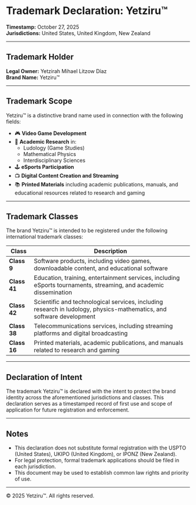 # Trademark Declaration: Yetziru™

**Timestamp:** October 27, 2025  
**Jurisdictions:** United States, United Kingdom, New Zealand

---

## Trademark Holder

**Legal Owner:** Yetzirah Mihael Litzow Díaz  
**Brand Name:** Yetziru™

---

## Trademark Scope

Yetziru™ is a distinctive brand name used in connection with the following fields:

- 🎮 **Video Game Development**
- 🧠 **Academic Research** in:
  - Ludology (Game Studies)
  - Mathematical Physics
  - Interdisciplinary Sciences
- 🕹️ **eSports Participation**
- 📺 **Digital Content Creation and Streaming**
- 📚 **Printed Materials** including academic publications, manuals, and educational resources related to research and gaming

---

## Trademark Classes

The brand Yetziru™ is intended to be registered under the following international trademark classes:

| Class | Description |
|-------|-------------|
| **Class 9** | Software products, including video games, downloadable content, and educational software |
| **Class 41** | Education, training, entertainment services, including eSports tournaments, streaming, and academic dissemination |
| **Class 42** | Scientific and technological services, including research in ludology, physics-mathematics, and software development |
| **Class 38** | Telecommunications services, including streaming platforms and digital broadcasting |
| **Class 16** | Printed materials, academic publications, and manuals related to research and gaming |

---

## Declaration of Intent

The trademark Yetziru™ is declared with the intent to protect the brand identity across the aforementioned jurisdictions and classes. This declaration serves as a timestamped record of first use and scope of application for future registration and enforcement.

---

## Notes

- This declaration does not substitute formal registration with the USPTO (United States), UKIPO (United Kingdom), or IPONZ (New Zealand).
- For legal protection, formal trademark applications should be filed in each jurisdiction.
- This document may be used to establish common law rights and priority of use.

---

© 2025 Yetziru™. All rights reserved.
